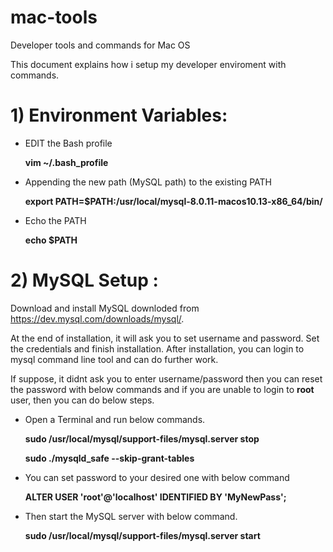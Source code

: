 # mac-tools
Developer tools and commands for Mac OS

This document explains how i setup my developer enviroment with commands.

# 1) Environment Variables:

- EDIT the Bash profile

    **vim  ~/.bash_profile**

- Appending the new path (MySQL path) to the existing PATH

    **export PATH=$PATH:/usr/local/mysql-8.0.11-macos10.13-x86_64/bin/**
    
- Echo the PATH 

    **echo $PATH**
    
    
# 2) MySQL Setup :

Download and install MySQL downloded from https://dev.mysql.com/downloads/mysql/.

At the end of installation, it will ask you to set username and password. Set the credentials and finish installation.
After installation, you can login to mysql command line tool and can do further work.

If suppose, it didnt ask you to enter username/password then you can reset the password with below commands and if you are unable to login to **root** user, then you can do below steps.

- Open a Terminal and run below commands.

     **sudo /usr/local/mysql/support-files/mysql.server stop**

     **sudo ./mysqld_safe --skip-grant-tables**

- You can set password to your desired one with below command

     **ALTER USER 'root'@'localhost' IDENTIFIED BY 'MyNewPass';**

- Then start the MySQL server with below command.

     **sudo /usr/local/mysql/support-files/mysql.server start**
